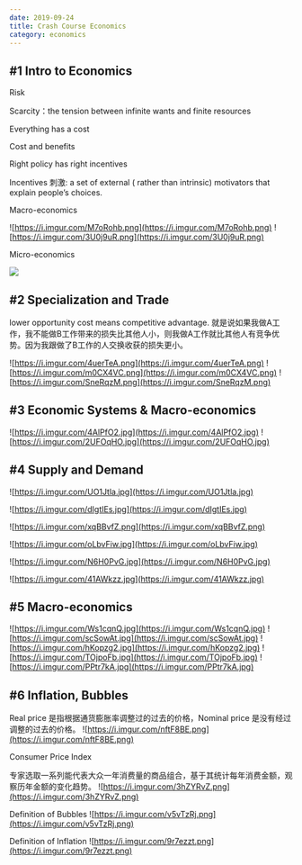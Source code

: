 ```yaml
---
date: 2019-09-24
title: Crash Course Economics
category: economics
---
```


## #1 Intro to Economics

Risk

Scarcity：the tension between infinite wants and finite resources

Everything has a cost

Cost and benefits

Right policy has right incentives

Incentives 刺激: a set of external ( rather than intrinsic) motivators that explain people’s choices.

Macro-economics

![https://i.imgur.com/M7oRohb.png](https://i.imgur.com/M7oRohb.png)
![https://i.imgur.com/3U0j9uR.png](https://i.imgur.com/3U0j9uR.png)



Micro-economics

![](https://i.imgur.com/l2eiq2v.png)


## #2 Specialization and Trade

lower opportunity cost means competitive advantage.
就是说如果我做A工作，我不能做B工作带来的损失比其他人小，则我做A工作就比其他人有竞争优势。因为我跟做了B工作的人交换收获的损失更小。


![https://i.imgur.com/4uerTeA.png](https://i.imgur.com/4uerTeA.png)
![https://i.imgur.com/m0CX4VC.png](https://i.imgur.com/m0CX4VC.png)
![https://i.imgur.com/SneRqzM.png](https://i.imgur.com/SneRqzM.png)

## #3 Economic Systems & Macro-economics

![https://i.imgur.com/4AlPfO2.jpg](https://i.imgur.com/4AlPfO2.jpg)
![https://i.imgur.com/2UFOqHO.jpg](https://i.imgur.com/2UFOqHO.jpg)

## #4 Supply and Demand

![https://i.imgur.com/UO1Jtla.jpg](https://i.imgur.com/UO1Jtla.jpg)

![https://i.imgur.com/dIgtIEs.jpg](https://i.imgur.com/dIgtIEs.jpg)

![https://i.imgur.com/xqBBvfZ.png](https://i.imgur.com/xqBBvfZ.png)

![https://i.imgur.com/oLbvFiw.jpg](https://i.imgur.com/oLbvFiw.jpg)

![https://i.imgur.com/N6H0PvG.jpg](https://i.imgur.com/N6H0PvG.jpg)

![https://i.imgur.com/41AWkzz.jpg](https://i.imgur.com/41AWkzz.jpg)

## #5 Macro-economics

![https://i.imgur.com/Ws1cqnQ.jpg](https://i.imgur.com/Ws1cqnQ.jpg)
![https://i.imgur.com/scSowAt.jpg](https://i.imgur.com/scSowAt.jpg)
![https://i.imgur.com/hKopzg2.jpg](https://i.imgur.com/hKopzg2.jpg)
![https://i.imgur.com/TOjpoFb.jpg](https://i.imgur.com/TOjpoFb.jpg)
![https://i.imgur.com/PPtr7kA.jpg](https://i.imgur.com/PPtr7kA.jpg)

## #6 Inflation, Bubbles


Real price 是指根据通货膨胀率调整过的过去的价格，Nominal price 是没有经过调整的过去的价格。 
![https://i.imgur.com/nftF8BE.png](https://i.imgur.com/nftF8BE.png)

Consumer Price Index 

专家选取一系列能代表大众一年消费量的商品组合，基于其统计每年消费金额，观察历年金额的变化趋势。 
![https://i.imgur.com/3hZYRvZ.png](https://i.imgur.com/3hZYRvZ.png)

Definition of Bubbles 
![https://i.imgur.com/v5vTzRj.png](https://i.imgur.com/v5vTzRj.png)

Definition of Inflation 
![https://i.imgur.com/9r7ezzt.png](https://i.imgur.com/9r7ezzt.png)
